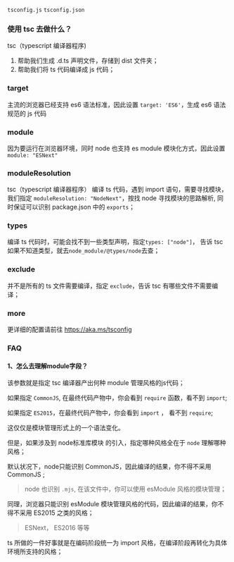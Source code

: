 `tsconfig.js` `tsconfig.json`

### 使用 tsc 去做什么？
tsc（typescript 编译器程序)

1. 帮助我们生成 .d.ts 声明文件，存储到 dist 文件夹；
2. 帮助我们将 ts 代码编译成 js 代码；


### target
主流的浏览器已经支持 es6 语法标准，因此设置 `target: 'ES6'`，生成 es6 语法规范的 js 代码

### module
因为要运行在浏览器环境，同时 node 也支持 es module 模块化方式，因此设置 `module: "ESNext"`

### moduleResolution
tsc（typescript 编译器程序） 编译 ts 代码，遇到 import 语句，需要寻找模块，我们指定 `moduleResolution: "NodeNext"`，按找 node 寻找模块的思路解析, 同时保证可以识别 package.json 中的 `exports`；

### types
编译 ts 代码时，可能会找不到一些类型声明，指定`types: ["node"]`， 告诉 tsc 如果不知道类型，就去`node_module/@types/node`去查；

### exclude
并不是所有的 ts 文件需要编译，指定 `exclude`，告诉 tsc 有哪些文件不需要编译；

### more
更详细的配置请前往 https://aka.ms/tsconfig

### FAQ
#### 1、怎么去理解module字段？
该参数就是指定 tsc 编译器产出何种 module 管理风格的js代码；

如果指定 `CommonJS`, 在最终代码产物中，你会看到 `require` 函数，看不到 `import`;

如果指定 `ES2015`，在最终代码产物中，你会看到 `import` ， 看不到 `require`;

这仅仅是模块管理形式上的一个语法变化。

但是，如果涉及到 node标准库模块 的引入，指定哪种风格全在于 `node` 理解哪种风格； 

默认状况下，node只能识别 CommonJS，因此编译的结果，你不得不采用 CommonJS ;
> node 也识别 `.mjs`, 在该文件中，你可以使用 esModule 风格的模块管理；

同理，浏览器只能识别 esModule 模块管理风格的代码，因此编译的结果，你不得不采用 ES2015 之类的风格；
> ESNext， ES2016 等等


ts 所做的一件好事就是在编码阶段统一为 import 风格，在编译阶段再转化为具体环境所支持的风格；

